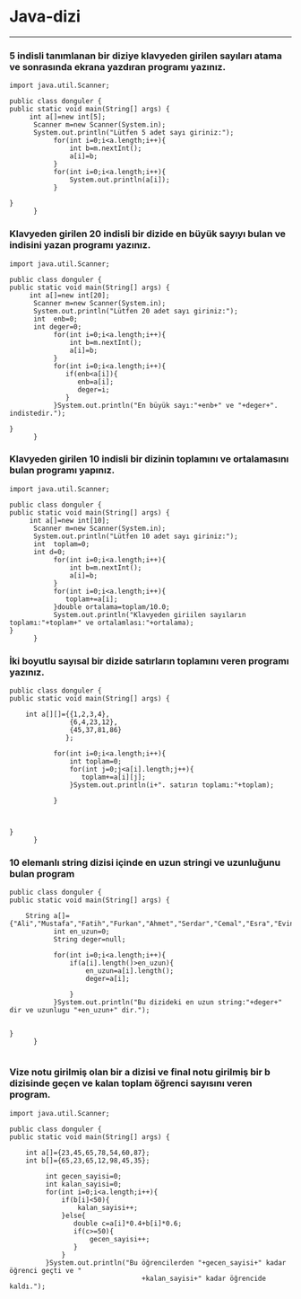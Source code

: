 # Java-dizi
----
### 5 indisli tanımlanan bir diziye klavyeden girilen sayıları atama ve sonrasında ekrana yazdıran programı yazınız.
````
import java.util.Scanner;

public class donguler {
public static void main(String[] args) {
     int a[]=new int[5];
      Scanner m=new Scanner(System.in);
      System.out.println("Lütfen 5 adet sayı giriniz:");
           for(int i=0;i<a.length;i++){
               int b=m.nextInt();
               a[i]=b;
           }
           for(int i=0;i<a.length;i++){
               System.out.println(a[i]);
           }

}
      }
````
### Klavyeden girilen 20 indisli bir dizide en  büyük sayıyı bulan ve indisini yazan programı yazınız.
````
import java.util.Scanner;

public class donguler {
public static void main(String[] args) {
     int a[]=new int[20];
      Scanner m=new Scanner(System.in);
      System.out.println("Lütfen 20 adet sayı giriniz:");
      int  enb=0;
      int deger=0;
           for(int i=0;i<a.length;i++){
               int b=m.nextInt();
               a[i]=b;
           }
           for(int i=0;i<a.length;i++){
              if(enb<a[i]){
                 enb=a[i];
                 deger=i;
              }
           }System.out.println("En büyük sayı:"+enb+" ve "+deger+". indistedir.");

}
      }
````
### Klavyeden girilen 10 indisli bir dizinin toplamını ve ortalamasını bulan programı yapınız.
````
import java.util.Scanner;

public class donguler {
public static void main(String[] args) {
     int a[]=new int[10];
      Scanner m=new Scanner(System.in);
      System.out.println("Lütfen 10 adet sayı giriniz:");
      int  toplam=0;
      int d=0;
           for(int i=0;i<a.length;i++){
               int b=m.nextInt();
               a[i]=b;
           }
           for(int i=0;i<a.length;i++){
              toplam+=a[i];
           }double ortalama=toplam/10.0;
           System.out.println("Klavyeden giriilen sayıların toplamı:"+toplam+" ve ortalamlası:"+ortalama);
}
      }
````
### İki boyutlu sayısal  bir dizide satırların toplamını veren  programı yazınız.
````
public class donguler {
public static void main(String[] args) {
    
    int a[][]={{1,2,3,4},
               {6,4,23,12},
               {45,37,81,86}
              };
    
           for(int i=0;i<a.length;i++){ 
               int toplam=0;
               for(int j=0;j<a[i].length;j++){
                  toplam+=a[i][j]; 
               }System.out.println(i+". satırın toplamı:"+toplam);
               
           }
      
     
          
}
      }
````
### 10 elemanlı string dizisi içinde en uzun stringi ve uzunluğunu bulan program
````
public class donguler {
public static void main(String[] args) {
    
    String a[]={"Ali","Mustafa","Fatih","Furkan","Ahmet","Serdar","Cemal","Esra","Evindar","Ozan"};
           int en_uzun=0;
           String deger=null;
           
           for(int i=0;i<a.length;i++){
               if(a[i].length()>en_uzun){
                   en_uzun=a[i].length();
                   deger=a[i];
                   
               }
           }System.out.println("Bu dizideki en uzun string:"+deger+" dir ve uzunlugu "+en_uzun+" dir.");
     
          
}
      }
    
````
### Vize notu girilmiş olan bir a dizisi ve final notu girilmiş bir b dizisinde geçen ve kalan toplam öğrenci sayısını veren program.
````
import java.util.Scanner;

public class donguler {
public static void main(String[] args) {
    
    int a[]={23,45,65,78,54,60,87};
    int b[]={65,23,65,12,98,45,35};
      
         int gecen_sayisi=0;
         int kalan_sayisi=0;
         for(int i=0;i<a.length;i++){
             if(b[i]<50){
                 kalan_sayisi++;
             }else{
                double c=a[i]*0.4+b[i]*0.6;
                if(c>=50){
                    gecen_sayisi++;
                }
             }   
         }System.out.println("Bu öğrencilerden "+gecen_sayisi+" kadar öğrenci geçti ve "
                                 +kalan_sayisi+" kadar öğrencide kaldı.");
      
````
